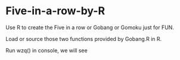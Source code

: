 # Five-in-a-row-by-R
Use R to create the Five in a row or Gobang or Gomoku just for FUN.  

Load or source those two functions provided by Gobang.R in R.  

Run wzq() in console, we will see  


